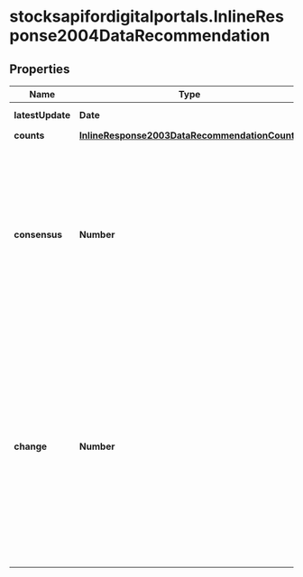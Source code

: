 # stocksapifordigitalportals.InlineResponse2004DataRecommendation

## Properties

Name | Type | Description | Notes
------------ | ------------- | ------------- | -------------
**latestUpdate** | **Date** | Date of the latest update. | [optional] 
**counts** | [**InlineResponse2003DataRecommendationCounts**](InlineResponse2003DataRecommendationCounts.md) |  | [optional] 
**consensus** | **Number** | Recommendation consensus, that is the average value of all provided recommendations. Values are in the range from 1.0 to 5.0, whereby 1 represents the strongest buy recommendation, 3 a hold (neutral) recommendation and 5 the strongest sell recommendation.  | [optional] 
**change** | **Number** | Recommendation change as the difference of the latest (&#x60;snapshot&#x3D;latest&#x60;) minus the historic value of the recommendation consensus (attribute &#x60;consensus&#x60;). Values are in the range from -4 to 4, whereby -4 represents a recommendation change from 5 to 1 and 4 represents a recommendation change from 1 to 5. | [optional] 


